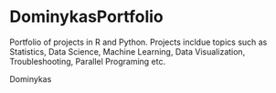 # DominykasPortfolio
 Portfolio of projects in R and Python. Projects incldue topics such as Statistics, Data Science, Machine Learning, Data Visualization, Troubleshooting, Parallel Programing etc.

Dominykas

